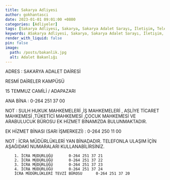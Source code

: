 ```yaml
---
title: Sakarya Adliyesi
author: gokhantasci
date: 2023-01-01 09:01:00 +0800
categories: [Adliyeler]
tags: [Sakarya Adliyesi, Sakarya, Sakarya Adalet Sarayı, İletişim, Telefon, Adres, Adalet Bakanlığı, adliye,  adliyeci]
keywords: ASakarya Adliyesi, Sakarya, Sakarya Adalet Sarayı, İletişim, Telefon, Adres, Adalet Bakanlığı, adliye,  adliyeci
render_with_liquid: false
pin: false
image:
  path: /posts/bakanlik.jpg
  alt: Adalet Bakanlığı
---
```


ADRES : SAKARYA ADALET DAİRESİ

RESMİ DAİRELER KAMPÜSÜ

15 TEMMUZ CAMİLİ / ADAPAZARI

ANA BİNA : 0-264 251 37 00

NOT   : SULH HUKUK MAHKEMELERİ ,İŞ MAHKEMELERİ , ASLİYE TİCARET MAHKEMESİ ,TÜKETİCİ MAHKEMESİ ,ÇOCUK MAHKEMESİ VE ARABULUCUK BÜROSU EK HİZMET BİNAMIZDA BULUNMAKTADIR.

EK HİZMET BİNASI (SARI İŞMERKEZİ)  :   0-264 250 11 00

 

NOT : İCRA MÜDÜRLÜKLERİ YAN BİNADADIR. TELEFONLA ULAŞIM İÇİN AŞAĞIDAKİ NUMARALARI KULLANABİLİRSİNİZ.

 	 
 	 	1. İCRA MÜDÜRLÜĞÜ	 	0-264 251 37 21	 
 	 	2. İCRA MÜDÜRLÜĞÜ	 	0-264 251 37 22	 
 	 	3. İCRA MÜDÜRLÜĞÜ	 	0-264 251 37 23	 
 	 	4. İCRA MÜDÜRLÜĞÜ	 	0-264 251 37 24	 
 	 	İCRA MÜDÜRLÜKLERİ TEVZİ BÜROSU	 	0-264 251 37 20